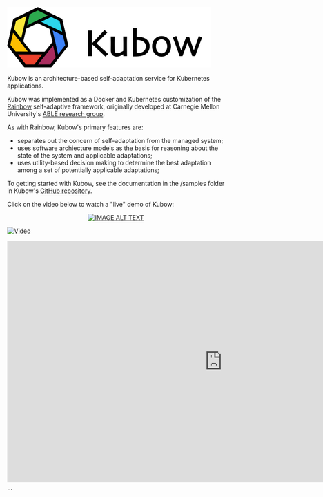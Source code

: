 ![Kubow Logo](/images/kubow-logo-right.png)

Kubow is an architecture-based self-adaptation service for Kubernetes applications. 

Kubow was implemented as a Docker and Kubernetes customization of the [Rainbow](https://github.com/cmu-able/rainbow) self-adaptive framework, originally developed at Carnegie Mellon University's [ABLE research group](https://www.cs.cmu.edu/~able/). 

As with Rainbow, Kubow's primary features are:

* separates out the concern of self-adaptation from the managed system;
* uses software archiecture models as the basis for reasoning about the state of the system and applicable adaptations;
* uses utility-based decision making to determine the best adaptation among a set of potentially applicable adaptations;

To getting started with Kubow, see the documentation in the /samples folder in Kubow's [GitHub repository](https://github.com/ppgia-unifor/kubow/).

Click on the video below to watch a "live" demo of Kubow:

<div align="center">
  <a href="https://www.youtube.com/watch?v=tgXI6_gjmUI"><img src="https://img.youtube.com/vi/tgXI6_gjmUI/1.jpg" alt="IMAGE ALT TEXT"></a>
</div>

[![Video](https://img.youtube.com/vi/tgXI6_gjmUI/0.jpg)](https://www.youtube.com/watch?v=tgXI6_gjmUI)

<iframe width="995" height="560" src="https://www.youtube.com/embed/tgXI6_gjmUI" frameborder="0" allow="accelerometer; autoplay; encrypted-media; gyroscope; picture-in-picture" allowfullscreen></iframe>
...
